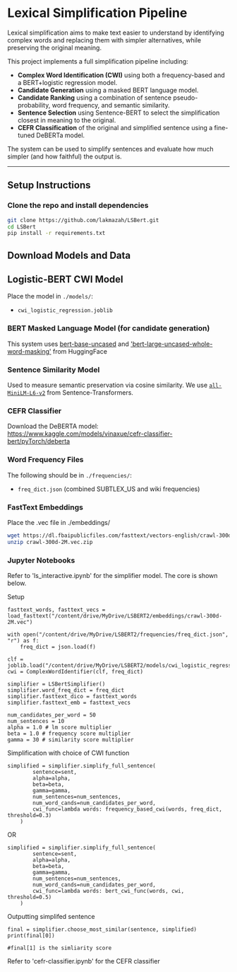 # Lexical Simplification Pipeline

Lexical simplification aims to make text easier to understand by identifying complex words and replacing them with simpler alternatives, while preserving the original meaning.

This project implements a full simplification pipeline including:
- **Complex Word Identification (CWI)** using both a frequency-based and a BERT+logistic regression model.
- **Candidate Generation** using a masked BERT language model.
- **Candidate Ranking** using a combination of sentence pseudo-probability, word frequency, and semantic similarity.
- **Sentence Selection** using Sentence-BERT to select the simplification closest in meaning to the original.
- **CEFR Classification** of the original and simplified sentence using a fine-tuned DeBERTa model.

The system can be used to simplify sentences and evaluate how much simpler (and how faithful) the output is.

---

## Setup Instructions

### Clone the repo and install dependencies
```bash
git clone https://github.com/lakmazah/LSBert.git
cd LSBert
pip install -r requirements.txt
```
## Download Models and Data

## Logistic-BERT CWI Model
Place the model in `./models/`:
- `cwi_logistic_regression.joblib`

### BERT Masked Language Model (for candidate generation)
This system uses [bert-base-uncased](https://huggingface.co/bert-base-uncased) and
['bert-large-uncased-whole-word-masking'](https://huggingface.co/google-bert/bert-large-uncased-whole-word-masking)
from HuggingFace

### Sentence Similarity Model
Used to measure semantic preservation via cosine similarity.
We use [`all-MiniLM-L6-v2`](https://huggingface.co/sentence-transformers/all-MiniLM-L6-v2) from Sentence-Transformers.

### CEFR Classifier
Download the DeBERTA model: https://www.kaggle.com/models/vinaxue/cefr-classifier-bert/pyTorch/deberta

### Word Frequency Files
The following should be in `./frequencies/`:
- `freq_dict.json` (combined SUBTLEX_US and wiki frequencies)

### FastText Embeddings
Place the .vec file in ./embeddings/
```bash
wget https://dl.fbaipublicfiles.com/fasttext/vectors-english/crawl-300d-2M.vec.zip
unzip crawl-300d-2M.vec.zip
```

### Jupyter Notebooks
Refer to 'ls_interactive.ipynb' for the simplifier model. The core is shown below.

Setup
```
fasttext_words, fasttext_vecs = load_fasttext("/content/drive/MyDrive/LSBERT2/embeddings/crawl-300d-2M.vec")

with open("/content/drive/MyDrive/LSBERT2/frequencies/freq_dict.json", "r") as f:
    freq_dict = json.load(f)

clf = joblib.load("/content/drive/MyDrive/LSBERT2/models/cwi_logistic_regression.joblib")
cwi = ComplexWordIdentifier(clf, freq_dict)

simplifier = LSBertSimplifier()
simplifier.word_freq_dict = freq_dict
simplifier.fasttext_dico = fasttext_words
simplifier.fasttext_emb = fasttext_vecs

num_candidates_per_word = 50
num_sentences = 10
alpha = 1.0 # lm score multiplier
beta = 1.0 # frequency score multiplier
gamma = 30 # similarity score multiplier
```

Simplification with choice of CWI function
```
simplified = simplifier.simplify_full_sentence(
        sentence=sent,
        alpha=alpha,
        beta=beta,
        gamma=gamma,
        num_sentences=num_sentences,
        num_word_cands=num_candidates_per_word,
        cwi_func=lambda words: frequency_based_cwi(words, freq_dict, threshold=0.3)
    )
```
OR
```
simplified = simplifier.simplify_full_sentence(
        sentence=sent,
        alpha=alpha,
        beta=beta,
        gamma=gamma,
        num_sentences=num_sentences,
        num_word_cands=num_candidates_per_word,
        cwi_func=lambda words: bert_cwi_func(words, cwi, threshold=0.5)
    )
```
Outputting simplifed sentence

```
final = simplifier.choose_most_similar(sentence, simplified)
print(final[0])

#final[1] is the simliarity score
```

Refer to 'cefr-classifier.ipynb' for the CEFR classifier
